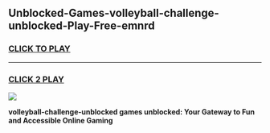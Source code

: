 
## Unblocked-Games-volleyball-challenge-unblocked-Play-Free-emnrd
<h3>
<a href="https://premium76.site?title=volleyball-challenge-unblocked&ref=23A">CLICK TO PLAY</a></h3>
<hr>

<h3>
<a href="https://premium76.site?title=volleyball-challenge-unblocked&ref=23A">CLICK 2 PLAY</a>
  
</h3>

<a href="https://premium76.site?title=volleyball-challenge-unblocked&ref=23A"><img src="https://clearcache.store/games.png"></a>


**volleyball-challenge-unblocked games unblocked: Your Gateway to Fun and Accessible Online Gaming**

